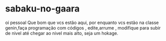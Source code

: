 # sabaku-no-gaara
oi pessoal
Que bom que vcs estão aqui, por enquanto vcs estão na classe genin,faça programação com códigos , edite,arrume , modifique para subir de nivel até chegar ao nivel mais alto, seja um hokage.
